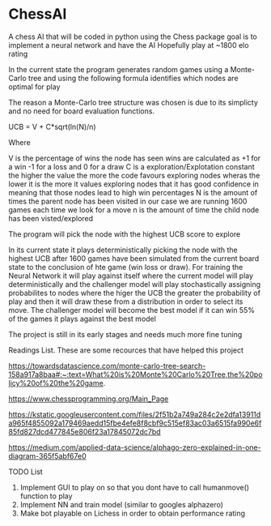 # ChessAI
 A chess AI that will be coded in python using the Chess package goal is to implement a neural network and have the AI Hopefully play at ~1800 elo rating 
 
In the current state the program generates random games using a Monte-Carlo tree and using the following formula identifies which nodes are optimal for play 

The reason a Monte-Carlo tree structure was chosen is due to its simplicty and no need for board evaluation functions.

UCB = V + C*sqrt(ln(N)/n)

Where 

V is the percentage of wins the node has seen wins are calculated as +1 for a win -1 for a loss and 0 for a draw 
C is a exploration/Explotation constant the higher the value the more the code favours exploring nodes wheras the lower it is the more it values exploring nodes that it has good confidence in meaning that those nodes lead to high win percentages
N is the amount of times the parent node has been visited in our case we are running 1600 games each time we look for a move 
n is the amount of time the child node has been visted/explored 

The program will pick the node with the highest UCB score to explore 

In its current state it plays deterministically picking the node with the highest UCB after 1600 games have been simulated from the current board state to the conclusion of hte game (win loss or draw). For training the Neural Network it will play against itself where the current model will play deterministically and the challenger model will play stochastically assigning probabilites to nodes where the higer the UCB the greater the probability of play and then it will draw these from a distribution in order to select its move. The challenger model will become the best model if it can win 55% of the games it plays against the best model 

The project is still in its early stages and needs much more fine tuning 

Readings List.
These are some recources that have helped this project

https://towardsdatascience.com/monte-carlo-tree-search-158a917a8baa#:~:text=What%20is%20Monte%20Carlo%20Tree,the%20policy%20of%20the%20game.

https://www.chessprogramming.org/Main_Page

https://kstatic.googleusercontent.com/files/2f51b2a749a284c2e2dfa13911da965f4855092a179469aedd15fbe4efe8f8cbf9c515ef83ac03a6515fa990e6f85fd827dcd477845e806f23a17845072dc7bd

https://medium.com/applied-data-science/alphago-zero-explained-in-one-diagram-365f5abf67e0

TODO List 
1. Implement GUI to play on so that you dont have to call humanmove() function to play 
2. Implement NN and train model (similar to googles alphazero)
3. Make bot playable on Lichess in order to obtain performance rating

